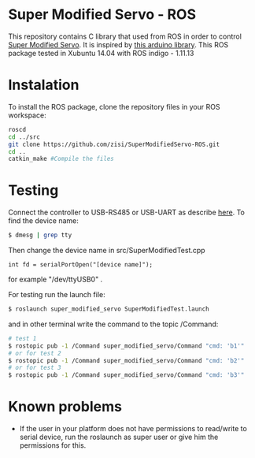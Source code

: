 # Super Modified Servo - ROS
This repository contains C library that used from ROS in order to control [Super Modified Servo](http://www.01mechatronics.com/product/supermodified-v30-rc-servos). It is inspired by [this arduino library](http://www.01mechatronics.com/support/downloads). This ROS package tested in Xubuntu 14.04 with ROS indigo - 1.11.13
# Instalation
To install the ROS package, clone the repository files in your ROS workspace:
```bash
roscd
cd ../src
git clone https://github.com/zisi/SuperModifiedServo-ROS.git
cd ..
catkin_make #Compile the files
```
# Testing
Connect the controller to USB-RS485 or USB-UART as describe [here](http://www.01mechatronics.com/support/gettingstarted/test485).
To find the device name:
```bash
$ dmesg | grep tty
```
Then change the device name in src/SuperModifiedTest.cpp

    int fd = serialPortOpen("[device name]");

for example "/dev/ttyUSB0" .

For testing run the launch file:
```bash
$ roslaunch super_modified_servo SuperModifiedTest.launch
```
and in other terminal write the command to the topic /Command:
```bash
# test 1
$ rostopic pub -1 /Command super_modified_servo/Command "cmd: 'b1'"
# or for test 2
$ rostopic pub -1 /Command super_modified_servo/Command "cmd: 'b2'"
# or for test 3
$ rostopic pub -1 /Command super_modified_servo/Command "cmd: 'b3'"  
```
# Known problems
* If the user in your platform does not have permissions to read/write to serial device, run the roslaunch as super user or give him the permissions for this.